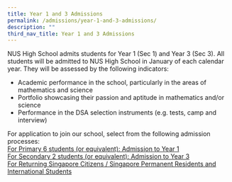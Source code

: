 ```yaml
---
title: Year 1 and 3 Admissions
permalink: /admissions/year-1-and-3-admissions/
description: ""
third_nav_title: Year 1 and 3 Admissions
---
```

NUS High School admits students for Year 1 (Sec 1) and Year 3 (Sec 3). All students will be admitted to NUS High School in January of each calendar year. They will be assessed by the following indicators:

*   Academic performance in the school, particularly in the areas of mathematics and science 
*   Portfolio showcasing their passion and aptitude in mathematics and/or science 
*   Performance in the DSA selection instruments (e.g. tests, camp and interview)

For application to join our school, select from the following admission processes:<br>
[For Primary 6 students (or equivalent): Admission to Year 1](https://staging.d1bl70m167uzkq.amplifyapp.com/admissions/year-1-and-3-admissions/year-1-admissions/)<br>
[For Secondary 2 students (or equivalent): Admission to Year 3](https://staging.d1bl70m167uzkq.amplifyapp.com/admissions/year-1-and-3-admissions/year-3-admissions/)<br>
[For Returning Singapore Citizens / Singapore Permanent Residents and International Students](https://staging.d1bl70m167uzkq.amplifyapp.com/admissions/year-1-and-3-admissions/admissions-for-singapore-citizen-pr-and-international-students/)<br>


